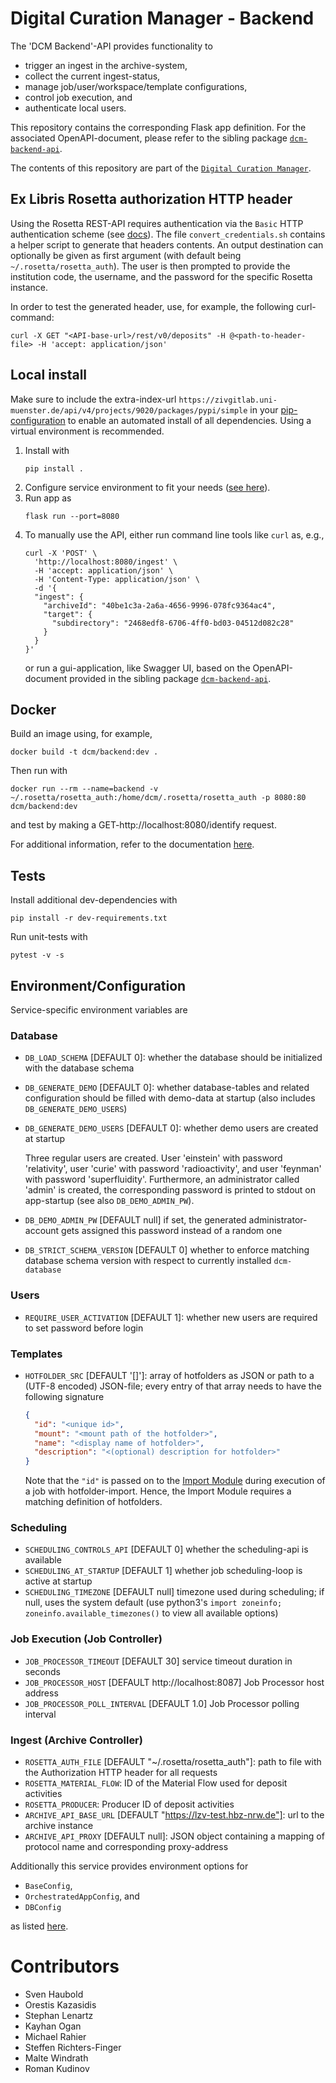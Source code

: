 # Digital Curation Manager - Backend

The 'DCM Backend'-API provides functionality to
* trigger an ingest in the archive-system,
* collect the current ingest-status,
* manage job/user/workspace/template configurations,
* control job execution, and
* authenticate local users.

This repository contains the corresponding Flask app definition.
For the associated OpenAPI-document, please refer to the sibling package [`dcm-backend-api`](https://github.com/lzv-nrw/dcm-backend-api).

The contents of this repository are part of the [`Digital Curation Manager`](https://github.com/lzv-nrw/digital-curation-manager).

## Ex Libris Rosetta authorization HTTP header

Using the Rosetta REST-API requires authentication via the `Basic` HTTP authentication scheme (see [docs](https://developers.exlibrisgroup.com/rosetta/apis/rest-apis/)).
The file `convert_credentials.sh` contains a helper script to generate that headers contents.
An output destination can optionally be given as first argument (with default being `~/.rosetta/rosetta_auth`).
The user is then prompted to provide the institution code, the username, and the password for the specific Rosetta instance.

In order to test the generated header, use, for example, the following curl-command:
```
curl -X GET "<API-base-url>/rest/v0/deposits" -H @<path-to-header-file> -H 'accept: application/json'
```

## Local install
Make sure to include the extra-index-url `https://zivgitlab.uni-muenster.de/api/v4/projects/9020/packages/pypi/simple` in your [pip-configuration](https://pip.pypa.io/en/stable/cli/pip_install/#finding-packages) to enable an automated install of all dependencies.
Using a virtual environment is recommended.

1. Install with
   ```
   pip install .
   ```
1. Configure service environment to fit your needs ([see here](#environmentconfiguration)).
1. Run app as
   ```
   flask run --port=8080
   ```
1. To manually use the API, either run command line tools like `curl` as, e.g.,
   ```
   curl -X 'POST' \
     'http://localhost:8080/ingest' \
     -H 'accept: application/json' \
     -H 'Content-Type: application/json' \
     -d '{
     "ingest": {
       "archiveId": "40be1c3a-2a6a-4656-9996-078fc9364ac4",
       "target": {
         "subdirectory": "2468edf8-6706-4ff0-bd03-04512d082c28"
       }
     }
   }'
   ```
   or run a gui-application, like Swagger UI, based on the OpenAPI-document provided in the sibling package [`dcm-backend-api`](https://github.com/lzv-nrw/dcm-backend-api).

## Docker
Build an image using, for example,
```
docker build -t dcm/backend:dev .
```
Then run with
```
docker run --rm --name=backend -v ~/.rosetta/rosetta_auth:/home/dcm/.rosetta/rosetta_auth -p 8080:80 dcm/backend:dev
```
and test by making a GET-http://localhost:8080/identify request.

For additional information, refer to the documentation [here](https://github.com/lzv-nrw/digital-curation-manager).

## Tests
Install additional dev-dependencies with
```
pip install -r dev-requirements.txt
```
Run unit-tests with
```
pytest -v -s
```

## Environment/Configuration
Service-specific environment variables are

### Database
* `DB_LOAD_SCHEMA` [DEFAULT 0]: whether the database should be initialized with the database schema
* `DB_GENERATE_DEMO` [DEFAULT 0]: whether database-tables and related configuration should be filled with demo-data at startup (also includes `DB_GENERATE_DEMO_USERS`)
* `DB_GENERATE_DEMO_USERS` [DEFAULT 0]: whether demo users are created at startup

  Three regular users are created. User 'einstein' with password 'relativity', user 'curie' with password 'radioactivity',
  and user 'feynman' with password 'superfluidity'.
  Furthermore, an administrator called 'admin' is created, the corresponding password is printed to stdout on app-startup (see also `DB_DEMO_ADMIN_PW`).
* `DB_DEMO_ADMIN_PW` [DEFAULT null] if set, the generated administrator-account gets assigned this password instead of a random one
* `DB_STRICT_SCHEMA_VERSION` [DEFAULT 0] whether to enforce matching database schema version with respect to currently installed `dcm-database`

### Users
* `REQUIRE_USER_ACTIVATION` [DEFAULT 1]: whether new users are required to set password before login

### Templates
* `HOTFOLDER_SRC` [DEFAULT '[]']: array of hotfolders as JSON or path to a (UTF-8 encoded) JSON-file; every entry of that array needs to have the following signature
  ```json
  {
    "id": "<unique id>",
    "mount": "<mount path of the hotfolder>",
    "name": "<display name of hotfolder>",
    "description": "<(optional) description for hotfolder>"
  }
  ```

  Note that the `"id"` is passed on to the [Import Module](https://github.com/lzv-nrw/dcm-import-module) during execution of a job with hotfolder-import.
  Hence, the Import Module requires a matching definition of hotfolders.

### Scheduling
* `SCHEDULING_CONTROLS_API` [DEFAULT 0] whether the scheduling-api is available
* `SCHEDULING_AT_STARTUP` [DEFAULT 1] whether job scheduling-loop is active at startup
* `SCHEDULING_TIMEZONE` [DEFAULT null] timezone used during scheduling; if null, uses the system default (use python3's `import zoneinfo; zoneinfo.available_timezones()` to view all available options)

### Job Execution (Job Controller)
* `JOB_PROCESSOR_TIMEOUT` [DEFAULT 30] service timeout duration in seconds
* `JOB_PROCESSOR_HOST` [DEFAULT http://localhost:8087] Job Processor host address
* `JOB_PROCESSOR_POLL_INTERVAL` [DEFAULT 1.0] Job Processor polling interval

### Ingest (Archive Controller)
* `ROSETTA_AUTH_FILE` [DEFAULT "~/.rosetta/rosetta_auth"]: path to file with the Authorization HTTP header for all requests
* `ROSETTA_MATERIAL_FLOW`: ID of the Material Flow used for deposit activities
* `ROSETTA_PRODUCER`: Producer ID of deposit activities
* `ARCHIVE_API_BASE_URL` [DEFAULT "https://lzv-test.hbz-nrw.de"]: url to the archive instance
* `ARCHIVE_API_PROXY` [DEFAULT null]: JSON object containing a mapping of protocol name and corresponding proxy-address

Additionally this service provides environment options for
* `BaseConfig`,
* `OrchestratedAppConfig`, and
* `DBConfig`

as listed [here](https://github.com/lzv-nrw/dcm-common#app-configuration).

# Contributors
* Sven Haubold
* Orestis Kazasidis
* Stephan Lenartz
* Kayhan Ogan
* Michael Rahier
* Steffen Richters-Finger
* Malte Windrath
* Roman Kudinov